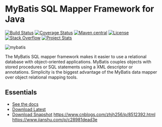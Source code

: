 MyBatis SQL Mapper Framework for Java
=====================================

[![Build Status](https://travis-ci.org/mybatis/mybatis-3.svg?branch=master)](https://travis-ci.org/mybatis/mybatis-3)
[![Coverage Status](https://coveralls.io/repos/mybatis/mybatis-3/badge.svg?branch=master&service=github)](https://coveralls.io/github/mybatis/mybatis-3?branch=master)
[![Maven central](https://maven-badges.herokuapp.com/maven-central/org.mybatis/mybatis/badge.svg)](https://maven-badges.herokuapp.com/maven-central/org.mybatis/mybatis)
[![License](http://img.shields.io/:license-apache-brightgreen.svg)](http://www.apache.org/licenses/LICENSE-2.0.html)
[![Stack Overflow](http://img.shields.io/:stack%20overflow-mybatis-brightgreen.svg)](http://stackoverflow.com/questions/tagged/mybatis)
[![Project Stats](https://www.openhub.net/p/mybatis/widgets/project_thin_badge.gif)](https://www.openhub.net/p/mybatis)

![mybatis](http://mybatis.github.io/images/mybatis-logo.png)

The MyBatis SQL mapper framework makes it easier to use a relational database with object-oriented applications.
MyBatis couples objects with stored procedures or SQL statements using a XML descriptor or annotations.
Simplicity is the biggest advantage of the MyBatis data mapper over object relational mapping tools.

Essentials
----------

* [See the docs](http://mybatis.github.io/mybatis-3)
* [Download Latest](https://github.com/mybatis/mybatis-3/releases)
* [Download Snapshot](https://oss.sonatype.org/content/repositories/snapshots/org/mybatis/mybatis/)
https://www.cnblogs.com/zhjh256/p/8512392.html
https://www.jianshu.com/p/c28981dead3e
